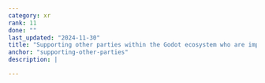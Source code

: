 ```yaml
---
category: xr
rank: 11
done: ""
last_updated: "2024-11-30"
title: "Supporting other parties within the Godot ecosystem who are implementing vendor specific and/or proprietary API implementations for Godot"
anchor: "supporting-other-parties"
description: |

---
```

